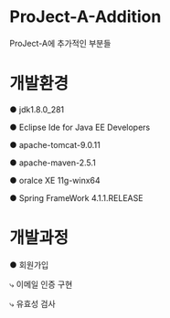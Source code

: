 # ProJect-A-Addition
ProJect-A에 추가적인 부분들

# 개발환경

● jdk1.8.0_281

● Eclipse Ide for Java EE Developers

● apache-tomcat-9.0.11

● apache-maven-2.5.1

● oralce XE 11g-winx64

● Spring FrameWork 4.1.1.RELEASE

# 개발과정

● 회원가입

  ⤷ 이메일 인증 구현
  
  ⤷ 유효성 검사


